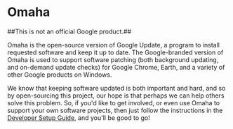 # Omaha

##This is not an official Google product.##

Omaha is the open-source version of Google Update, a program to install requested software and keep it up to date.  The Google-branded version of Omaha is used to support software patching (both background updating, and on-demand update checks) for Google Chrome, Earth, and a variety of other Google products on Windows.

We know that keeping software updated is both important and hard, and so by open-sourcing this project, our hope is that perhaps we can help others solve this problem. So, if you'd like to get involved, or even use Omaha to support your own software projects, then just follow the instructions in the [Developer Setup Guide](https://github.com/google/omaha/blob/master/doc/DeveloperSetupGuide.md), and you'll be good to go!


